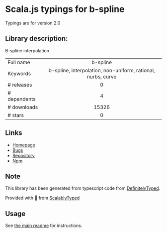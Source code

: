 
# Scala.js typings for b-spline

Typings are for version 2.0

## Library description:
B-spline interpolation

|                    |                 |
| ------------------ | :-------------: |
| Full name          | b-spline |
| Keywords           | b-spline, interpolation, non-uniform, rational, nurbs, curve |
| # releases         | 0 |
| # dependents       | 4 |
| # downloads        | 15326 |
| # stars            | 0 |

## Links
- [Homepage](https://github.com/thibauts/b-spline#readme)
- [Bugs](https://github.com/thibauts/b-spline/issues)
- [Repository](https://github.com/thibauts/b-spline)
- [Npm](https://www.npmjs.com/package/b-spline)
    


## Note
This library has been generated from typescript code from [DefinitelyTyped](https://definitelytyped.org).

Provided with :purple_heart: from [ScalablyTyped](https://github.com/oyvindberg/ScalablyTyped)

## Usage
See [the main readme](../../readme.md) for instructions.


